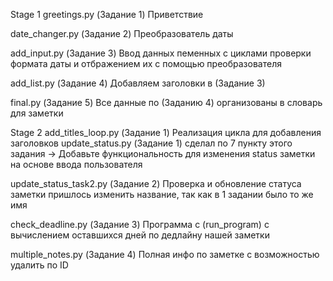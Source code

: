 Stage 1
greetings.py (Задание 1)
Приветствие

date_changer.py (Задание 2)
Преобразователь даты

add_input.py (Задание 3)
Ввод данных пеменных с циклами  проверки формата даты 
и отбражением их с помощью преобразователя

add_list.py (Задание 4)
Добавляем заголовки в (Задание 3)

final.py (Задание 5)
Все данные по (Заданию 4) организованы в словарь для заметки

Stage 2
add_titles_loop.py (Задание 1) Реализация цикла для добавления заголовков
update_status.py (Задание 1) сделал по 7 пункту этого задания ->
Добавьте функциональность для изменения status заметки на основе ввода пользователя

update_status_task2.py (Задание 2) Проверка и обновление статуса заметки
пришлось изменить название, так как в 1 задании было то же имя

check_deadline.py (Задание 3) Программа с (run_program) с вычислением оставшихся дней по дедлайну нашей заметки

multiple_notes.py (Задание 4) Полная инфо по заметке с возможностью удалить по ID



